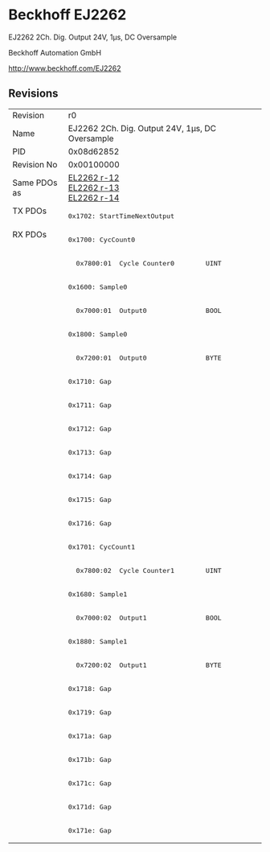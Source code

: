 # Beckhoff EJ2262

EJ2262 2Ch. Dig. Output 24V, 1µs, DC Oversample

Beckhoff Automation GmbH

http://www.beckhoff.com/EJ2262

## Revisions
<table>
<tr >
<td>Revision</td>
<td><div class="foo">r0</div></td>
</tr>
<tr >
<td>Name</td>
<td><div class="foo">EJ2262 2Ch. Dig. Output 24V, 1µs, DC Oversample</div></td>
</tr>
<tr >
<td>PID</td>
<td><div class="foo">0x08d62852</div></td>
</tr>
<tr >
<td>Revision No</td>
<td><div class="foo">0x00100000</div></td>
</tr>
<tr >
<td>Same PDOs as</td>
<td><div class="foo"><a href="EL2262">EL2262 r-12</a><br/><a href="EL2262">EL2262 r-13</a><br/><a href="EL2262">EL2262 r-14</a></div></td>
</tr>
<tr class="txpdo pdosection">
<td rowspan=1 valign=top>TX PDOs</td>
<td><pre>0x1702: StartTimeNextOutput</pre></td>
<td></td>
</tr>
<tr class="rxpdo pdosection">
<td rowspan=26 valign=top>RX PDOs</td>
<td><pre>0x1700: CycCount0</pre></td>
<td></td>
</tr>
<tr class="rxpdo">
<td><pre>  0x7800:01  Cycle Counter0        UINT</pre></td>
</tr>
<tr class="rxpdo pdosection">
<td><pre>0x1600: Sample0</pre></td>
</tr>
<tr class="rxpdo">
<td><pre>  0x7000:01  Output0               BOOL</pre></td>
</tr>
<tr class="rxpdo pdosection">
<td><pre>0x1800: Sample0</pre></td>
</tr>
<tr class="rxpdo">
<td><pre>  0x7200:01  Output0               BYTE</pre></td>
</tr>
<tr class="rxpdo pdosection">
<td><pre>0x1710: Gap</pre></td>
</tr>
<tr class="rxpdo pdosection">
<td><pre>0x1711: Gap</pre></td>
</tr>
<tr class="rxpdo pdosection">
<td><pre>0x1712: Gap</pre></td>
</tr>
<tr class="rxpdo pdosection">
<td><pre>0x1713: Gap</pre></td>
</tr>
<tr class="rxpdo pdosection">
<td><pre>0x1714: Gap</pre></td>
</tr>
<tr class="rxpdo pdosection">
<td><pre>0x1715: Gap</pre></td>
</tr>
<tr class="rxpdo pdosection">
<td><pre>0x1716: Gap</pre></td>
</tr>
<tr class="rxpdo pdosection">
<td><pre>0x1701: CycCount1</pre></td>
</tr>
<tr class="rxpdo">
<td><pre>  0x7800:02  Cycle Counter1        UINT</pre></td>
</tr>
<tr class="rxpdo pdosection">
<td><pre>0x1680: Sample1</pre></td>
</tr>
<tr class="rxpdo">
<td><pre>  0x7000:02  Output1               BOOL</pre></td>
</tr>
<tr class="rxpdo pdosection">
<td><pre>0x1880: Sample1</pre></td>
</tr>
<tr class="rxpdo">
<td><pre>  0x7200:02  Output1               BYTE</pre></td>
</tr>
<tr class="rxpdo pdosection">
<td><pre>0x1718: Gap</pre></td>
</tr>
<tr class="rxpdo pdosection">
<td><pre>0x1719: Gap</pre></td>
</tr>
<tr class="rxpdo pdosection">
<td><pre>0x171a: Gap</pre></td>
</tr>
<tr class="rxpdo pdosection">
<td><pre>0x171b: Gap</pre></td>
</tr>
<tr class="rxpdo pdosection">
<td><pre>0x171c: Gap</pre></td>
</tr>
<tr class="rxpdo pdosection">
<td><pre>0x171d: Gap</pre></td>
</tr>
<tr class="rxpdo pdosection">
<td><pre>0x171e: Gap</pre></td>
</tr>
</table>
